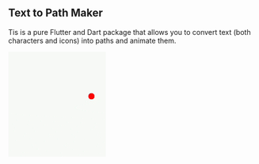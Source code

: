 ## Text to Path Maker

Tis is a pure Flutter and Dart package that allows you to convert text (both characters and icons) into paths and animate them.

![](images/text_to_path_maker1.gif)